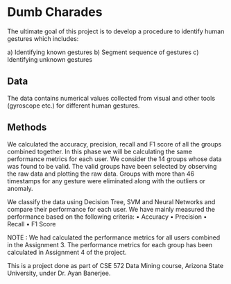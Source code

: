 # Dumb Charades
The ultimate goal of this project is to develop a procedure to identify human gestures which includes: 

a) Identifying known gestures 
b) Segment sequence of gestures 
c) Identifying unknown gestures

## Data
The data contains numerical values collected from visual and other tools (gyroscope etc.) for different human gestures.
## Methods
We calculated the accuracy, precision, recall and F1 score of all the groups combined together. In this phase we will be calculating the same performance metrics for each user. We consider the 14 groups whose data was found to be valid. The valid groups have been selected by observing the raw data and plotting the raw data. Groups with more than 46 timestamps for any gesture were eliminated along with the outliers or anomaly.

We classify the data using Decision Tree, SVM and Neural Networks and compare their performance for each user. We have mainly measured the performance based on the following criteria: 
• Accuracy 
• Precision 
• Recall 
• F1 Score

NOTE : We had calculated the performance metrics for all users combined in the Assignment 3. The performance metrics for each group has been calculated in Assignment 4 of the project.


This is a project done as part of CSE 572 Data Mining course, Arizona State University, under Dr. Ayan Banerjee.
